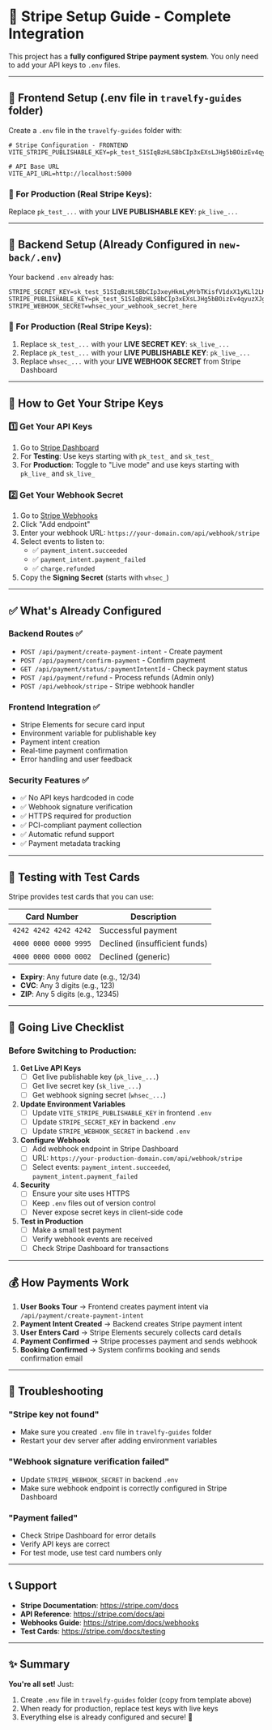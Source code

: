 # 🔐 Stripe Setup Guide - Complete Integration

This project has a **fully configured Stripe payment system**. You only need to add your API keys to `.env` files.

---

## 📁 Frontend Setup (.env file in `travelfy-guides` folder)

Create a `.env` file in the `travelfy-guides` folder with:

```env
# Stripe Configuration - FRONTEND
VITE_STRIPE_PUBLISHABLE_KEY=pk_test_51SIqBzHLSBbCIp3xEXsLJHg5bBOizEv4qyuzXJgyNTfh4KSQqmWW7lVXXmU2J2Ihd3F2TcFi6Iy8eClkZhSbG6CT00aGxMDuUk

# API Base URL
VITE_API_URL=http://localhost:5000
```

### 🔄 For Production (Real Stripe Keys):
Replace `pk_test_...` with your **LIVE PUBLISHABLE KEY**: `pk_live_...`

---

## 📁 Backend Setup (Already Configured in `new-back/.env`)

Your backend `.env` already has:

```env
STRIPE_SECRET_KEY=sk_test_51SIqBzHLSBbCIp3xeyHkmLyMrbTKisfV1dxX1yKLl2LKf7VrWh3XNzoJejdOlVUA44xfbRtPHxLFQUDdZCoadFq500RhcQwp7V
STRIPE_PUBLISHABLE_KEY=pk_test_51SIqBzHLSBbCIp3xEXsLJHg5bBOizEv4qyuzXJgyNTfh4KSQqmWW7lVXXmU2J2Ihd3F2TcFi6Iy8eClkZhSbG6CT00aGxMDuUk
STRIPE_WEBHOOK_SECRET=whsec_your_webhook_secret_here
```

### 🔄 For Production (Real Stripe Keys):
1. Replace `sk_test_...` with your **LIVE SECRET KEY**: `sk_live_...`
2. Replace `pk_test_...` with your **LIVE PUBLISHABLE KEY**: `pk_live_...`
3. Replace `whsec_...` with your **LIVE WEBHOOK SECRET** from Stripe Dashboard

---

## 🎯 How to Get Your Stripe Keys

### 1️⃣ Get Your API Keys
1. Go to [Stripe Dashboard](https://dashboard.stripe.com/apikeys)
2. For **Testing**: Use keys starting with `pk_test_` and `sk_test_`
3. For **Production**: Toggle to "Live mode" and use keys starting with `pk_live_` and `sk_live_`

### 2️⃣ Get Your Webhook Secret
1. Go to [Stripe Webhooks](https://dashboard.stripe.com/webhooks)
2. Click "Add endpoint"
3. Enter your webhook URL: `https://your-domain.com/api/webhook/stripe`
4. Select events to listen to:
   - ✅ `payment_intent.succeeded`
   - ✅ `payment_intent.payment_failed`
   - ✅ `charge.refunded`
5. Copy the **Signing Secret** (starts with `whsec_`)

---

## ✅ What's Already Configured

### Backend Routes ✅
- `POST /api/payment/create-payment-intent` - Create payment
- `POST /api/payment/confirm-payment` - Confirm payment
- `GET /api/payment/status/:paymentIntentId` - Check payment status
- `POST /api/payment/refund` - Process refunds (Admin only)
- `POST /api/webhook/stripe` - Stripe webhook handler

### Frontend Integration ✅
- Stripe Elements for secure card input
- Environment variable for publishable key
- Payment intent creation
- Real-time payment confirmation
- Error handling and user feedback

### Security Features ✅
- ✅ No API keys hardcoded in code
- ✅ Webhook signature verification
- ✅ HTTPS required for production
- ✅ PCI-compliant payment collection
- ✅ Automatic refund support
- ✅ Payment metadata tracking

---

## 🧪 Testing with Test Cards

Stripe provides test cards that you can use:

| Card Number         | Description                |
|---------------------|----------------------------|
| `4242 4242 4242 4242` | Successful payment         |
| `4000 0000 0000 9995` | Declined (insufficient funds) |
| `4000 0000 0000 0002` | Declined (generic)         |

- **Expiry**: Any future date (e.g., 12/34)
- **CVC**: Any 3 digits (e.g., 123)
- **ZIP**: Any 5 digits (e.g., 12345)

---

## 🚀 Going Live Checklist

### Before Switching to Production:

1. **Get Live API Keys**
   - [ ] Get live publishable key (`pk_live_...`)
   - [ ] Get live secret key (`sk_live_...`)
   - [ ] Get webhook signing secret (`whsec_...`)

2. **Update Environment Variables**
   - [ ] Update `VITE_STRIPE_PUBLISHABLE_KEY` in frontend `.env`
   - [ ] Update `STRIPE_SECRET_KEY` in backend `.env`
   - [ ] Update `STRIPE_WEBHOOK_SECRET` in backend `.env`

3. **Configure Webhook**
   - [ ] Add webhook endpoint in Stripe Dashboard
   - [ ] URL: `https://your-production-domain.com/api/webhook/stripe`
   - [ ] Select events: `payment_intent.succeeded`, `payment_intent.payment_failed`

4. **Security**
   - [ ] Ensure your site uses HTTPS
   - [ ] Keep `.env` files out of version control
   - [ ] Never expose secret keys in client-side code

5. **Test in Production**
   - [ ] Make a small test payment
   - [ ] Verify webhook events are received
   - [ ] Check Stripe Dashboard for transactions

---

## 💰 How Payments Work

1. **User Books Tour** → Frontend creates payment intent via `/api/payment/create-payment-intent`
2. **Payment Intent Created** → Backend creates Stripe payment intent
3. **User Enters Card** → Stripe Elements securely collects card details
4. **Payment Confirmed** → Stripe processes payment and sends webhook
5. **Booking Confirmed** → System confirms booking and sends confirmation email

---

## 🔧 Troubleshooting

### "Stripe key not found"
- Make sure you created `.env` file in `travelfy-guides` folder
- Restart your dev server after adding environment variables

### "Webhook signature verification failed"
- Update `STRIPE_WEBHOOK_SECRET` in backend `.env`
- Make sure webhook endpoint is correctly configured in Stripe Dashboard

### "Payment failed"
- Check Stripe Dashboard for error details
- Verify API keys are correct
- For test mode, use test card numbers only

---

## 📞 Support

- **Stripe Documentation**: https://stripe.com/docs
- **API Reference**: https://stripe.com/docs/api
- **Webhooks Guide**: https://stripe.com/docs/webhooks
- **Test Cards**: https://stripe.com/docs/testing

---

## ✨ Summary

**You're all set!** Just:
1. Create `.env` file in `travelfy-guides` folder (copy from template above)
2. When ready for production, replace test keys with live keys
3. Everything else is already configured and secure! 🎉
